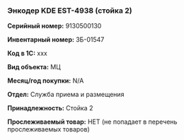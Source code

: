 ### Энкодер KDE EST-4938 (стойка 2) </br>

**Серийный номер:** 9130500130</br>

**Инвентарный номер:** ЗБ-01547 </br>

**Код в 1С:** xxx </br> 

**Вид объекта:** МЦ

**Месяц/год покупки:** N/A </br>

**Отдел:** Служба приема и размещения </br>

**Принадлежность:** Стойка 2</br>

**Прослеживаемый товар:** НЕТ (не попадает в перечень прослеживаемых товаров)

